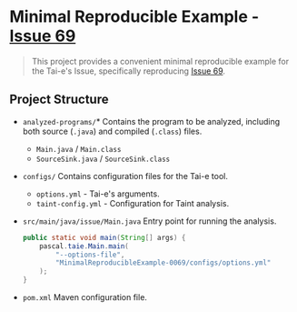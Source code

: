 # Minimal Reproducible Example - [Issue 69](https://github.com/pascal-lab/Tai-e/issues/69)

> This project provides a convenient minimal reproducible example for the Tai-e's Issue, specifically reproducing [Issue 69](https://github.com/pascal-lab/Tai-e/issues/69).

## Project Structure

- `analyzed-programs/`*
  Contains the program to be analyzed, including both source (`.java`) and compiled (`.class`) files.
  
  - `Main.java` / `Main.class`
  - `SourceSink.java` / `SourceSink.class`
  
- `configs/`
  Contains configuration files for the Tai-e tool.
  
  - `options.yml` - Tai-e's arguments.
  - `taint-config.yml` - Configuration for Taint analysis.
  
- `src/main/java/issue/Main.java`
  Entry point for running the analysis.

  ```java
  public static void main(String[] args) {
      pascal.taie.Main.main(
          "--options-file",
          "MinimalReproducibleExample-0069/configs/options.yml"
      );
  }
  ```

- `pom.xml`
  Maven configuration file.

